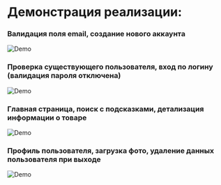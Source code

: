 # Демонстрация реализации:

### Валидация поля email, создание нового аккаунта

![Demo](./assets/sign-in-test.gif)

### Проверка существующего пользователя, вход по логину (валидация пароля отключена)

![Demo](./assets/user-exist-and-login-test.gif)

### Главная страница, поиск с подсказками, детализация информации о товаре

![Demo](./assets/home-search-details-test.gif)

### Профиль пользователя, загрузка фото, удаление данных пользователя при выходе

![Demo](./assets/profile-photo-load-logout-test.gif)